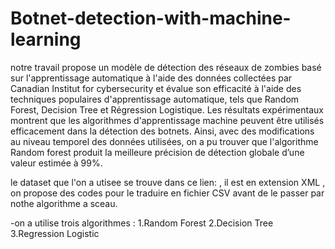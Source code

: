 # Botnet-detection-with-machine-learning

notre travail propose un modèle de détection des réseaux de zombies basé sur l'apprentissage automatique à l'aide des données collectées par Canadian Institut for cybersecurity et évalue son efficacité à l'aide des techniques populaires d'apprentissage automatique, tels que Random Forest, Decision Tree et Régression Logistique. Les résultats expérimentaux montrent que les algorithmes d'apprentissage machine peuvent être utilisés efficacement dans la détection des botnets. Ainsi, avec des modifications au niveau temporel des données utilisées, 
on a pu trouver que l'algorithme Random forest produit la meilleure précision de détection globale d’une valeur estimée à 99%.

le dataset que l'on a utisee se trouve dans ce lien:             , il est en extension XML , on propose des codes pour le traduire en fichier CSV avant de le passer par nothe algorithme a sceau.

-on a utilise  trois algorithmes :
1.Random Forest
2.Decision Tree
3.Regression Logistic
